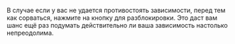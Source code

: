 В случае если у вас не удается противостоять зависимости, перед тем как сорваться, нажмите на кнопку для разблокировки. Это даст вам шанс ещё раз подумать действительно ли ваша зависимость настолько непреодолима.